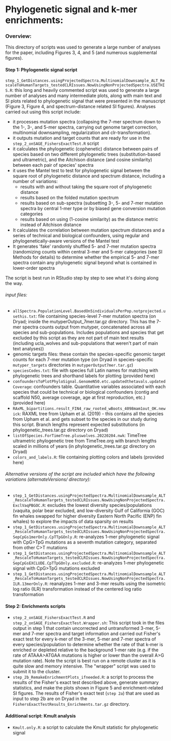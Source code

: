 # Phylogenetic signal and k-mer enrichments:

### Overview:
This directory of scripts was used to generate a large number of analyses for the paper, including Figures 3, 4, and 5 (and numerous supplemental figures). 

#### Step 1: Phylogenetic signal script

`step_1_GetDistances.usingProjectedSpectra.MultinomialDownsample_ALT_RescaleToHumanTargets_testedCLRIssues.NowUsingNonProjectedSpectra.USETHIS.R`: this long and heavily commented script was used to generate a large number of analyses and many intermediate plots, along with main text and SI plots related to phylogenetic signal that were presented in the manuscript (Figure 3, Figure 4, and spectrum-distance related SI figures). Analyses carried out using this script include:

* it processes mutation spectra (collapsing the 7-mer spectrum down to the 1-, 3-, and 5-mer spectra, carrying out genome target correction, multinomial downsampling, regularization and clr-transformation). 
* it outputs mutation and target counts that are ready for use in the `step_2_onSAGE_FishersExactTest.R` script
* it calculates the phylogenetic (cophenetic) distance between pairs of species based on two different phylogenetic trees (substitution-based and ultrametric), and the Aitchison distance (and cosine similarity) between each pair of species' spectra
* it uses the Mantel test to test for phylogenetic signal between the square root of phylogenetic distance and spectrum distance, including a number of variations:
	* results with and without taking the square root of phylogenetic distance
	* results based on the folded mutation spectrum
	* results based on sub-spectra (subsetting 3-, 5- and 7-mer mutation spectra by central 1-mer type or by biased gene conversion mutation categories 
	* results based on using (1-cosine similarity) as the distance metric instead of Aitchison distance
* It calculates the correlation between mutation spectrum distances and a series of technical and biological confounders, using regular and phylogenetically-aware versions of the Mantel test
* It generates 'fake' randomly shuffled 5- and 7-mer mutation spectra (randomizing counts within central 3-mer and 5-mer categories (see SI Methods for details) to determine whether the empirical 5- and 7-mer spectra contain any phylogenetic signal beyond what is contained in lower-order spectra

The script is best run in RStudio step by step to see what it's doing along the way. 

###### input files:
* `allSpectra.PopulationLevel.BasedOn5individualsPerPop.notprojected.usethis.txt`: file containing species-level 7-mer mutation spectra (on Dryad; inside the mutyperOutput_7mer.tar.gz directory. This has the 7-mer spectra counts output from mutyper, concatenated across all species and sub-populations. Includes populations and species that get excluded by this script as they are not part of main text results (including ucla_wolves and sub-populations that weren't part of main text analyses))
* genomic targets files: these contain the species-specific genomic target counts for each 7-mer mutation type (on Dryad in species-specific `mutyper_targets` directories in `mutyperOutput7mer.tar.gz`)
* `speciesCodes.txt`: file with species full Latin names for matching with phylogenetic trees and shorthand labels for plotting (provided here)
* `confoundersToPlotPhyloSignal.GenomeN50.etc.updatedthetavals.updatedCoverage`: confounders table. Quantitative variables associated with each species that could be technical or biological confounders (contig and scaffold N50, average coverage, age at first reproduction, etc.) (provided here)
* `RAxML_bipartitions.result_FIN4_raw_rooted_wBoots_4098mam1out_OK.newick`: RAXML tree from Upham et al. (2019) - this contains all the species from Upham et al. and gets subset to the species in our study during this script. Branch lengths represent expected substitutions (in phylogenetic_trees.tar.gz directory on Dryad)
* `listOfSpecies.ForTimeTree.pluswolves.20220204.nwk`: TimeTree ultrametric phylogenetic tree from TimeTree.org with branch lengths scaled in millions of years (in phylogenetic_trees.tar.gz directory on Dryad)
* `colors_and_labels.R`: file containing plotting colors and labels (provided here)

###### Alternative versions of the script are included which have the following variations (alternateVersions/ directory):
* `step_1_GetDistances.usingProjectedSpectra.MultinomialDownsample_ALT_RescaleToHumanTargets_testedCLRIssues.NowUsingNonProjectedSpectra.ExclVaqPBGOC.R`: excludes the lowest diversity species/populations (vaquita, polar bear excluded, and low-diversity Gulf of California (GOC) fin whales swapped for higher diversity Eastern North Pacific (ENP) fin whales) to explore the impacts of data sparsity on results
* `step_1_GetDistances.usingProjectedSpectra.MultinomialDownsample_ALT_RescaleToHumanTargets_testedCLRIssues.NowUsingNonProjectedSpectra.SepCpGs1merOnly.CpTTpGOnly.R`: re-analyzes 1-mer phylogenetic signal with CpG>TpG mutations as a seventh mutation category, separated from other C>T mutations
* `step_1_GetDistances.usingProjectedSpectra.MultinomialDownsample_ALT_RescaleToHumanTargets_testedCLRIssues.NowUsingNonProjectedSpectra.SepCpGsEXCLUDE.CpTTpGOnly.excluded.R`: re-analyzes 1-mer phylogenetic signal with CpG>TpG mutations excluded
* `step_1_GetDistances.usingProjectedSpectra.MultinomialDownsample_ALT_RescaleToHumanTargets_testedCLRIssues.NowUsingNonProjectedSpectra.ILR.13merOnly.R`: reanalyzes 1-mer and 3-mer results using the isometric log ratio (ILR) transformation instead of the centered log ratio transformation 


#### Step 2: Enrichments scripts
* `step_2_onSAGE_FishersExactTest.R` and `step_2_onSAGE_FishersExactTest.Wrapper.sh`: This script took in the files output in step 1 that contain uncorrected and untransformed 3-mer, 5-mer and 7-mer spectra and target information and carried out Fisher's exact test for every k-mer of the 3-mer, 5-mer and 7-mer spectra of every species/population to determine whether the rate of that k-mer is enriched or depleted relative to the background 1-mer rate (e.g. if the rate of ATAAA>ATGAA mutations is higher or lower than the overall A>G mutation rate). Note the script is best run on a remote cluster as it is quite slow and memory intensive. The "wrapper" script was used to submit it to the cluster.
* `step_2b_RemakeEnrichmentPlots_ifneeded.R`: a script to process the results of the Fisher's exact test described above, generate summary statistics, and make the plots shown in Figure 5 and enrichment-related SI figures. The results of Fisher's exact test (`step 2a`) that are used as input to step 2b are on Dryad in the `FishersExactTestResults_Enrichments.tar.gz` directory.

#### Additional script: Kmult analysis 
* `Kmult.only.R`: a script to calculate the Kmult statistic for phylogenetic signal
